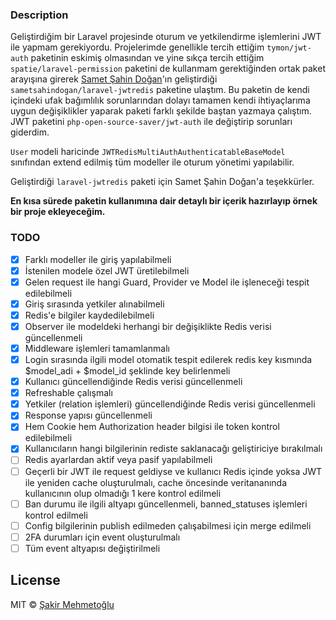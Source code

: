 ### Description

Geliştirdiğim bir Laravel projesinde oturum ve yetkilendirme işlemlerini JWT ile yapmam gerekiyordu. Projelerimde genellikle tercih ettiğim `tymon/jwt-auth` paketinin eskimiş olmasından ve yine sıkça tercih ettiğim `spatie/laravel-permission` paketini de kullanmam gerektiğinden ortak paket arayışına girerek [Samet Şahin Doğan](https://github.com/sametsahindogan)'ın geliştirdiği `sametsahindogan/laravel-jwtredis` paketine ulaştım. Bu paketin de kendi içindeki ufak bağımlılık sorunlarından dolayı tamamen kendi ihtiyaçlarıma uygun değişiklikler yaparak paketi farklı şekilde baştan yazmaya çalıştım. JWT paketini `php-open-source-saver/jwt-auth` ile değiştirip sorunları giderdim.

`User` modeli haricinde `JWTRedisMultiAuthAuthenticatableBaseModel` sınıfından extend edilmiş tüm modeller ile oturum yönetimi yapılabilir.

Geliştirdiği `laravel-jwtredis` paketi için Samet Şahin Doğan'a teşekkürler.

**En kısa sürede paketin kullanımına dair detaylı bir içerik hazırlayıp örnek bir proje ekleyeceğim.**

### TODO
- [x] Farklı modeller ile giriş yapılabilmeli
- [x] İstenilen modele özel JWT üretilebilmeli
- [x] Gelen request ile hangi Guard, Provider ve Model ile işleneceği tespit edilebilmeli
- [x] Giriş sırasında yetkiler alınabilmeli
- [x] Redis'e bilgiler kaydedilebilmeli
- [x] Observer ile modeldeki herhangi bir değişiklikte Redis verisi güncellenmeli
- [x] Middleware işlemleri tamamlanmalı
- [x] Login sırasında ilgili model otomatik tespit edilerek redis key kısmında $model_adi + $model_id şeklinde key belirlenmeli
- [x] Kullanıcı güncellendiğinde Redis verisi güncellenmeli
- [x] Refreshable çalışmalı
- [x] Yetkiler (relation işlemleri) güncellendiğinde Redis verisi güncellenmeli
- [x] Response yapısı güncellenmeli
- [x] Hem Cookie hem Authorization header bilgisi ile token kontrol edilebilmeli
- [x] Kullanıcıların hangi bilgilerinin rediste saklanacağı geliştiriciye bırakılmalı
- [ ] Redis ayarlardan aktif veya pasif yapılabilmeli
- [ ] Geçerli bir JWT ile request geldiyse ve kullanıcı Redis içinde yoksa JWT ile yeniden cache oluşturulmalı, cache öncesinde veritananında kullanıcının olup olmadığı 1 kere kontrol edilmeli
- [ ] Ban durumu ile ilgili altyapı güncellenmeli, banned_statuses işlemleri kontrol edilmeli
- [ ] Config bilgilerinin publish edilmeden çalışabilmesi için merge edilmeli
- [ ] 2FA durumları için event oluşturulmalı
- [ ] Tüm event altyapısı değiştirilmeli

## License
MIT © [Şakir Mehmetoğlu](https://github.com/sustartx/jwt-redis-multi-auth/blob/master/LICENSE)

